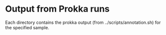 # Output from Prokka runs

Each directory contains the prokka output (from ../scripts/annotation.sh) for the specified sample.
